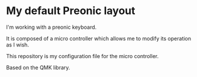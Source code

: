# My default Preonic layout

I'm working with a preonic keyboard.

It is composed of a micro controller which allows me to modify its operation as I wish.

This repository is my configuration file for the micro controller.

Based on the QMK library.
